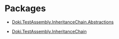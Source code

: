 # Packages

- [Doki.TestAssembly.InheritanceChain.Abstractions](Doki.TestAssembly.InheritanceChain.Abstractions/README.md)
  
  

- [Doki.TestAssembly.InheritanceChain](Doki.TestAssembly.InheritanceChain/README.md)
  
  



